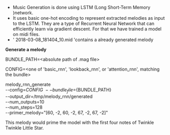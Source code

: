 - Music Generation is done using LSTM (Long Short-Term Memory )network. 
- It uses basic one-hot encoding to represent extracted melodies as input to the LSTM. They are a type of Recurrent Neural Network that can efficiently learn via gradient descent. 
For that we have trained a model on midi files.
- ' 2018-03-08_181404_10.mid 'contains a already generated melody 

**Generate a melody**

BUNDLE_PATH=<absolute path of .mag file>

CONFIG=<one of 'basic_rnn', 'lookback_rnn', or 'attention_rnn', matching the bundle>

melody_rnn_generate \
--config=${CONFIG} \
--bundle_file=${BUNDLE_PATH} \
--output_dir=/tmp/melody_rnn/generated \
--num_outputs=10 \
--num_steps=128 \
--primer_melody="[60, -2, 60, -2, 67, -2, 67, -2]"

This melody would prime the model with the first four notes of Twinkle Twinkle Little Star.


